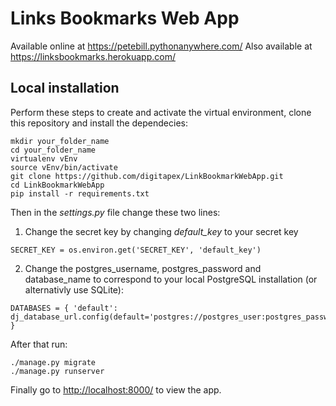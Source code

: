 # Links Bookmarks Web App

Available online at <https://petebill.pythonanywhere.com/>
Also available at <https://linksbookmarks.herokuapp.com/>

## Local installation

Perform these steps to create and activate the virtual environment, clone this repository and install the dependecies:

```
mkdir your_folder_name
cd your_folder_name
virtualenv vEnv
source vEnv/bin/activate
git clone https://github.com/digitapex/LinkBookmarkWebApp.git
cd LinkBookmarkWebApp
pip install -r requirements.txt
```

Then in the *settings.py* file change these two lines:

1. Change the secret key by changing *default_key* to your secret key

```
SECRET_KEY = os.environ.get('SECRET_KEY', 'default_key')
```

2. Change the postgres_username, postgres_password and database_name to correspond to your local PostgreSQL installation (or alternativly use SQLite):

```
DATABASES = { 'default': dj_database_url.config(default='postgres://postgres_user:postgres_password@localhost:5432/database_name') }
```

After that run:

```
./manage.py migrate
./manage.py runserver
```

Finally go to <http://localhost:8000/> to view the app.
